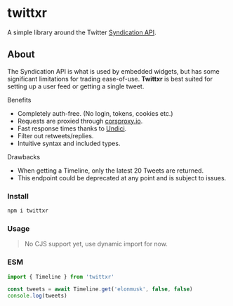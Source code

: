 # twittxr
A simple library around the Twitter [Syndication API](https://syndication.twitter.com/srv/timeline-profile/screen-name/elonmusk?showReplies=true).

## About
The Syndication API is what is used by embedded widgets, but has some significant limitations for trading ease-of-use. **Twittxr** is best suited for setting up a user feed or getting a single tweet.

Benefits
- Completely auth-free. (No login, tokens, cookies etc.)
- Requests are proxied through [corsproxy.io](https://corsproxy.io).
- Fast response times thanks to [Undici](https://github.com/nodejs/undici).
- Filter out retweets/replies.
- Intuitive syntax and included types.

Drawbacks
- When getting a Timeline, only the latest 20 Tweets are returned.
- This endpoint could be deprecated at any point and is subject to issues.

### Install
```bash
npm i twittxr
```

### Usage
> No CJS support yet, use dynamic import for now.

### ESM
```js
import { Timeline } from 'twittxr'

const tweets = await Timeline.get('elonmusk', false, false)
console.log(tweets)
```
